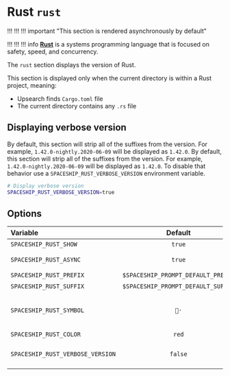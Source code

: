 # Rust `rust`

!!! !!! !!! important "This section is rendered asynchronously by default"

!!! !!! !!! info
    [**Rust**](https://www.rust-lang.org) is a systems programming language that is focused on safety, speed, and concurrency.

The `rust` section displays the version of Rust.

This section is displayed only when the current directory is within a Rust project, meaning:

* Upsearch finds `Cargo.toml` file
* The current directory contains any `.rs` file

## Displaying verbose version

By default, this section will strip all of the suffixes from the version. For example, `1.42.0-nightly.2020-06-09` will be displayed as `1.42.0`. By default, this section will strip all of the suffixes from the version. For example, `1.42.0-nightly.2020-06-09` will be displayed as `1.42.0`. To disable that behavior use a `SPACESHIP_RUST_VERBOSE_VERSION` environment variable.

```zsh title=".zshrc"
# Display verbose version
SPACESHIP_RUST_VERBOSE_VERSION=true
```

## Options

| Variable                         |              Default               | Meaning                                 |
|:-------------------------------- |:----------------------------------:| --------------------------------------- |
| `SPACESHIP_RUST_SHOW`            |               `true`               | Show section                            |
| `SPACESHIP_RUST_ASYNC`           |               `true`               | Render section asynchronously           |
| `SPACESHIP_RUST_PREFIX`          | `$SPACESHIP_PROMPT_DEFAULT_PREFIX` | Section's prefix                        |
| `SPACESHIP_RUST_SUFFIX`          | `$SPACESHIP_PROMPT_DEFAULT_SUFFIX` | Section's suffix                        |
| `SPACESHIP_RUST_SYMBOL`          |                `🦀·`                | Symbol displayed before the section     |
| `SPACESHIP_RUST_COLOR`           |               `red`                | Section's color                         |
| `SPACESHIP_RUST_VERBOSE_VERSION` |              `false`               | Show what branch is being used, if any. |
